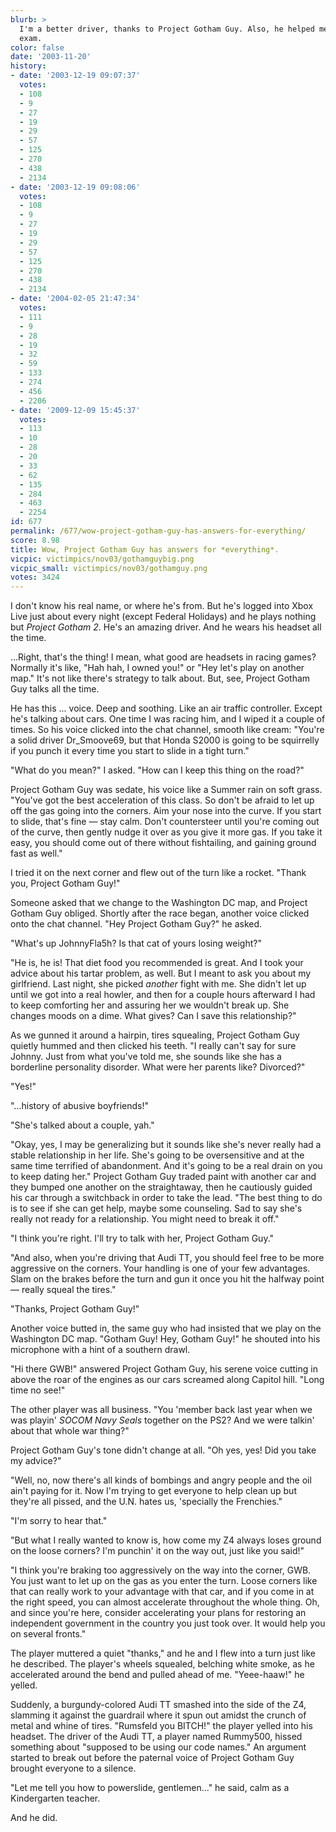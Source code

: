 ```yaml
---
blurb: >
  I'm a better driver, thanks to Project Gotham Guy. Also, he helped me ace my Calculus
  exam.
color: false
date: '2003-11-20'
history:
- date: '2003-12-19 09:07:37'
  votes:
  - 108
  - 9
  - 27
  - 19
  - 29
  - 57
  - 125
  - 270
  - 438
  - 2134
- date: '2003-12-19 09:08:06'
  votes:
  - 108
  - 9
  - 27
  - 19
  - 29
  - 57
  - 125
  - 270
  - 438
  - 2134
- date: '2004-02-05 21:47:34'
  votes:
  - 111
  - 9
  - 28
  - 19
  - 32
  - 59
  - 133
  - 274
  - 456
  - 2206
- date: '2009-12-09 15:45:37'
  votes:
  - 113
  - 10
  - 28
  - 20
  - 33
  - 62
  - 135
  - 284
  - 463
  - 2254
id: 677
permalink: /677/wow-project-gotham-guy-has-answers-for-everything/
score: 8.98
title: Wow, Project Gotham Guy has answers for *everything*.
vicpic: victimpics/nov03/gothamguybig.png
vicpic_small: victimpics/nov03/gothamguy.png
votes: 3424
---
```


I don't know his real name, or where he's from. But he's logged into
Xbox Live just about every night (except Federal Holidays) and he plays
nothing but *Project Gotham 2*. He's an amazing driver. And he wears his
headset all the time.

...Right, that's the thing! I mean, what good are headsets in racing
games? Normally it's like, "Hah hah, I owned you!" or "Hey let's play on
another map." It's not like there's strategy to talk about. But, see,
Project Gotham Guy talks all the time.

He has this ... voice. Deep and soothing. Like an air traffic
controller. Except he's talking about cars. One time I was racing him,
and I wiped it a couple of times. So his voice clicked into the chat
channel, smooth like cream: "You're a solid driver Dr\_Smoove69, but
that Honda S2000 is going to be squirrelly if you punch it every time
you start to slide in a tight turn."

"What do you mean?" I asked. "How can I keep this thing on the road?"

Project Gotham Guy was sedate, his voice like a Summer rain on soft
grass. "You've got the best acceleration of this class. So don't be
afraid to let up off the gas going into the corners. Aim your nose into
the curve. If you start to slide, that's fine — stay calm. Don't
countersteer until you're coming out of the curve, then gently nudge it
over as you give it more gas. If you take it easy, you should come out
of there without fishtailing, and gaining ground fast as well."

I tried it on the next corner and flew out of the turn like a rocket.
"Thank you, Project Gotham Guy!"

Someone asked that we change to the Washington DC map, and Project
Gotham Guy obliged. Shortly after the race began, another voice clicked
onto the chat channel. "Hey Project Gotham Guy?" he asked.

"What's up JohnnyFla5h? Is that cat of yours losing weight?"

"He is, he is! That diet food you recommended is great. And I took your
advice about his tartar problem, as well. But I meant to ask you about
my girlfriend. Last night, she picked *another* fight with me. She
didn't let up until we got into a real howler, and then for a couple
hours afterward I had to keep comforting her and assuring her we
wouldn't break up. She changes moods on a dime. What gives? Can I save
this relationship?"

As we gunned it around a hairpin, tires squealing, Project Gotham Guy
quietly hummed and then clicked his teeth. "I really can't say for sure
Johnny. Just from what you've told me, she sounds like she has a
borderline personality disorder. What were her parents like? Divorced?"

"Yes!"

"...history of abusive boyfriends!"

"She's talked about a couple, yah."

"Okay, yes, I may be generalizing but it sounds like she's never really
had a stable relationship in her life. She's going to be oversensitive
and at the same time terrified of abandonment. And it's going to be a
real drain on you to keep dating her." Project Gotham Guy traded paint
with another car and they bumped one another on the straightaway, then
he cautiously guided his car through a switchback in order to take the
lead. "The best thing to do is to see if she can get help, maybe some
counseling. Sad to say she's really not ready for a relationship. You
might need to break it off."

"I think you're right. I'll try to talk with her, Project Gotham Guy."

"And also, when you're driving that Audi TT, you should feel free to be
more aggressive on the corners. Your handling is one of your few
advantages. Slam on the brakes before the turn and gun it once you hit
the halfway point — really squeal the tires."

"Thanks, Project Gotham Guy!"

Another voice butted in, the same guy who had insisted that we play on
the Washington DC map. "Gotham Guy! Hey, Gotham Guy!" he shouted into
his microphone with a hint of a southern drawl.

"Hi there GWB!" answered Project Gotham Guy, his serene voice cutting in
above the roar of the engines as our cars screamed along Capitol hill.
"Long time no see!"

The other player was all business. "You 'member back last year when we
was playin' *SOCOM Navy Seals* together on the PS2? And we were talkin'
about that whole war thing?"

Project Gotham Guy's tone didn't change at all. "Oh yes, yes! Did you
take my advice?"

"Well, no, now there's all kinds of bombings and angry people and the
oil ain't paying for it. Now I'm trying to get everyone to help clean up
but they're all pissed, and the U.N. hates us, 'specially the
Frenchies."

"I'm sorry to hear that."

"But what I really wanted to know is, how come my Z4 always loses ground
on the loose corners? I'm punchin' it on the way out, just like you
said!"

"I think you're braking too aggressively on the way into the corner,
GWB. You just want to let up on the gas as you enter the turn. Loose
corners like that can really work to your advantage with that car, and
if you come in at the right speed, you can almost accelerate throughout
the whole thing. Oh, and since you're here, consider accelerating your
plans for restoring an independent government in the country you just
took over. It would help you on several fronts."

The player muttered a quiet "thanks," and he and I flew into a turn just
like he described. The player's wheels squealed, belching white smoke,
as he accelerated around the bend and pulled ahead of me. "Yeee-haaw!"
he yelled.

Suddenly, a burgundy-colored Audi TT smashed into the side of the Z4,
slamming it against the guardrail where it spun out amidst the crunch of
metal and whine of tires. "Rumsfeld you BITCH!" the player yelled into
his headset. The driver of the Audi TT, a player named Rummy500, hissed
something about "supposed to be using our code names." An argument
started to break out before the paternal voice of Project Gotham Guy
brought everyone to a silence.

"Let me tell you how to powerslide, gentlemen..." he said, calm as a
Kindergarten teacher.

And he did.
